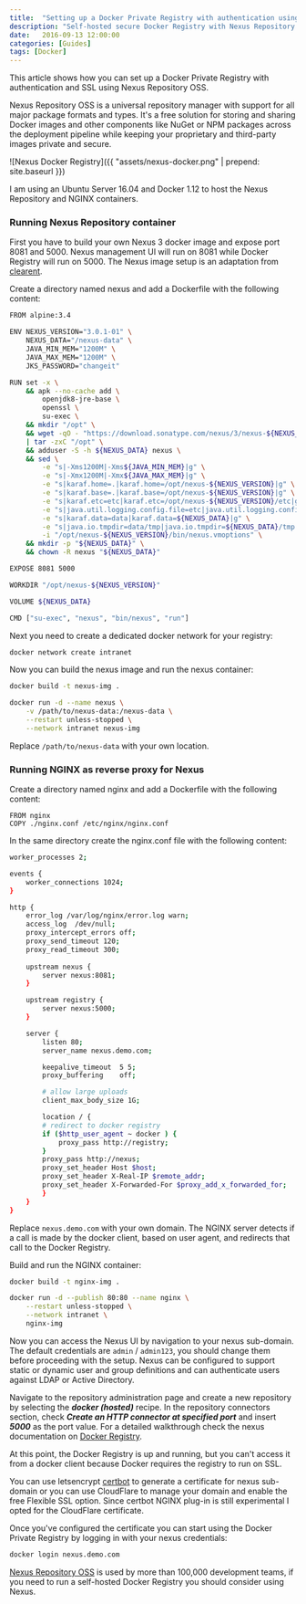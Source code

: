 ```yaml
---
title:  "Setting up a Docker Private Registry with authentication using Nexus and Nginx"
description: "Self-hosted secure Docker Registry with Nexus Repository OSS, Nginx and Docker"
date:   2016-09-13 12:00:00
categories: [Guides]
tags: [Docker]
---
```


This article shows how you can set up a Docker Private Registry with authentication and SSL using Nexus Repository OSS.

Nexus Repository OSS is a universal repository manager with support for all major package formats and types. It's a free solution for storing and sharing Docker images and other components like NuGet or NPM packages across the deployment pipeline while keeping your proprietary and third-party images private and secure.

![Nexus Docker Registry]({{ "assets/nexus-docker.png" | prepend: site.baseurl }})

I am using an Ubuntu Server 16.04 and Docker 1.12 to host the Nexus Repository and NGINX containers.

### Running Nexus Repository container

First you have to build your own Nexus 3 docker image and expose port 8081 and 5000. Nexus management UI will run on 8081 while Docker Registry will run on 5000. The Nexus image setup is an adaptation from [clearent](https://hub.docker.com/r/clearent/nexus/).

Create a directory named nexus and add a Dockerfile with the following content:

```sh
FROM alpine:3.4

ENV NEXUS_VERSION="3.0.1-01" \
    NEXUS_DATA="/nexus-data" \
    JAVA_MIN_MEM="1200M" \
    JAVA_MAX_MEM="1200M" \
    JKS_PASSWORD="changeit"

RUN set -x \
    && apk --no-cache add \
        openjdk8-jre-base \
        openssl \
        su-exec \
    && mkdir "/opt" \
    && wget -qO - "https://download.sonatype.com/nexus/3/nexus-${NEXUS_VERSION}-unix.tar.gz" \
    | tar -zxC "/opt" \
    && adduser -S -h ${NEXUS_DATA} nexus \
	&& sed \
		-e "s|-Xms1200M|-Xms${JAVA_MIN_MEM}|g" \
		-e "s|-Xmx1200M|-Xmx${JAVA_MAX_MEM}|g" \
		-e "s|karaf.home=.|karaf.home=/opt/nexus-${NEXUS_VERSION}|g" \
		-e "s|karaf.base=.|karaf.base=/opt/nexus-${NEXUS_VERSION}|g" \
		-e "s|karaf.etc=etc|karaf.etc=/opt/nexus-${NEXUS_VERSION}/etc|g" \
		-e "s|java.util.logging.config.file=etc|java.util.logging.config.file=/opt/nexus-${NEXUS_VERSION}/etc|g" \
		-e "s|karaf.data=data|karaf.data=${NEXUS_DATA}|g" \
		-e "s|java.io.tmpdir=data/tmp|java.io.tmpdir=${NEXUS_DATA}/tmp|g" \
		-i "/opt/nexus-${NEXUS_VERSION}/bin/nexus.vmoptions" \
	&& mkdir -p "${NEXUS_DATA}" \
	&& chown -R nexus "${NEXUS_DATA}"

EXPOSE 8081 5000

WORKDIR "/opt/nexus-${NEXUS_VERSION}"

VOLUME ${NEXUS_DATA}

CMD ["su-exec", "nexus", "bin/nexus", "run"]
```

Next you need to create a dedicated docker network for your registry:

```sh
docker network create intranet
```

Now you can build the nexus image and run the nexus container:

```sh
docker build -t nexus-img .

docker run -d --name nexus \
    -v /path/to/nexus-data:/nexus-data \
    --restart unless-stopped \
    --network intranet nexus-img
```

Replace `/path/to/nexus-data` with your own location.

### Running NGINX as reverse proxy for Nexus

Create a directory named nginx and add a Dockerfile with the following content:

```
FROM nginx
COPY ./nginx.conf /etc/nginx/nginx.conf
```

In the same directory create the nginx.conf file with the following content:

```sh
worker_processes 2;

events { 
	worker_connections 1024; 
}

http {
	error_log /var/log/nginx/error.log warn;
	access_log  /dev/null;
	proxy_intercept_errors off;
	proxy_send_timeout 120;
	proxy_read_timeout 300;
	
	upstream nexus {
        server nexus:8081;
	}

	upstream registry {
        server nexus:5000;
	}

	server {
        listen 80;
        server_name nexus.demo.com;

        keepalive_timeout  5 5;
        proxy_buffering    off;

        # allow large uploads
        client_max_body_size 1G;

        location / {
		# redirect to docker registry
		if ($http_user_agent ~ docker ) {
			proxy_pass http://registry;
		}
		proxy_pass http://nexus;
		proxy_set_header Host $host;
		proxy_set_header X-Real-IP $remote_addr;
		proxy_set_header X-Forwarded-For $proxy_add_x_forwarded_for;
        }
    }
}

```

Replace `nexus.demo.com` with your own domain. The NGINX server detects if a call is made by the docker client, based on user agent, and redirects that call to the Docker Registry.

Build and run the NGINX container:

```sh
docker build -t nginx-img .

docker run -d --publish 80:80 --name nginx \
    --restart unless-stopped \
    --network intranet \
    nginx-img
```

Now you can access the Nexus UI by navigation to your nexus sub-domain. The default credentials are `admin` / `admin123`, you should change them before proceeding with the setup. Nexus can be configured to support static or dynamic user and group definitions and can authenticate users against LDAP or Active Directory.

Navigate to the repository administration page and create a new repository by selecting the ***docker (hosted)*** recipe. In the repository connectors section, check ***Create an HTTP connector at specified port*** and insert ***5000*** as the port value. For a detailed walkthrough check the nexus documentation on [Docker Registry](https://books.sonatype.com/nexus-book/3.0/reference/docker.html).  

At this point, the Docker Registry is up and running, but you can't access it from a docker client because Docker requires the registry to run on SSL. 

You can use letsencrypt [certbot](https://github.com/certbot/certbot) to generate a certificate for nexus sub-domain or you can use CloudFlare to manage your domain and enable the free Flexible SSL option. Since certbot NGINX plug-in is still experimental I opted for the CloudFlare certificate. 

Once you've configured the certificate you can start using the Docker Private Registry by logging in with your nexus credentials:

```sh
docker login nexus.demo.com
```

[Nexus Repository OSS](https://www.sonatype.com/nexus-repository-oss) is used by more than 100,000 development teams, if you need to run a self-hosted Docker Registry you should consider using Nexus.


 
